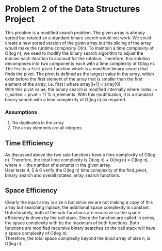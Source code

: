 # Problem 2 of the Data Structures Project
This problem is a modified search problem. The given array is already sorted but rotated so a standard binary search 
would not work. We could create a new sorted version of the given array but the slicing of the array would make the 
runtime complexity O(n). To maintain a time complexity of O(log n), we need to modify the binary search algorithm to 
adjust the indices each iteration to account for the rotation.  Therefore, this solution decomposes into two components 
each with a time complexity of O(log n).   
The first is a `find_pivot` function which is a modified binary search that finds the pivot. The pivot is defined as the 
largest value in the array, which exist before the first element of the array that is smaller than the first element of
the array; i.e. first i where array[i+1] < array[0].  
With this pivot value, the binary search is modified internally where index i = (i_sorted + pivot + 1) % n_elements. 
With this modification, it is a standard binary search with a time complexity of O(log n) as required.

### Assumptions
1. No duplicates in the array
2. The array elements are all integers

## Time Efficiency
As discussed above the two sub-functions have a time complexity of O(log n). Therefore, the total time complexity is 
O(log n) + O(log n) = O(log n), where n = the number of elements in the given array.  
User tests 4, 5 & 6 verify the O(log n) time complexity of the find_pivot, binary_search and overall 
rotated_array_search functions. 

## Space Efficiency
Clearly the input array is size n but since we are not making a copy of this array but searching inplace, the additional 
space complexity is constant. Unfortunately, both of the sub-functions are recursive so the space efficiency is driven 
by the call stack. Since the function are called in series, the space complexity with be the maximum of both functions.
Both functions are modified recursive binary searches so the call stack will have a space complexity of O(log n).   
Therefore, the total space complexity beyond the input array of size n, is O(log n).